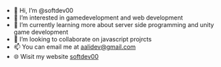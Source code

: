 - 👋 Hi, I’m @softdev00
- 👀 I’m interested in gamedevelopment and web development
- 🌱 I’m currently learning more about server side programming and unity game development
- 💞️ I’m looking to collaborate on javascript projrcts
- 📫 You can email me at aalidev@gmail.com
- 🌐 Wisit my website [softdev00](https://softdev00.github.io)

<!---
softdev00/softdev00 is a ✨ special ✨ repository because its `README.md` (this file) appears on your GitHub profile.
You can click the Preview link to take a look at your changes.
--->
